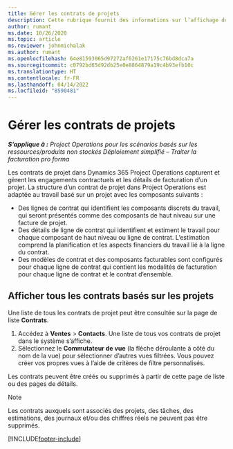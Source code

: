 ```yaml
---
title: Gérer les contrats de projets
description: Cette rubrique fournit des informations sur l’affichage de contrats basés sur un projet.
author: rumant
ms.date: 10/26/2020
ms.topic: article
ms.reviewer: johnmichalak
ms.author: rumant
ms.openlocfilehash: 64e81593065d97272af6261e17175c76bd8dca7a
ms.sourcegitcommit: c0792bd65d92db25e0e8864879a19c4b93efb10c
ms.translationtype: HT
ms.contentlocale: fr-FR
ms.lasthandoff: 04/14/2022
ms.locfileid: "8590481"
---
```

# <a name="manage-project-contracts"></a>Gérer les contrats de projets

_**S’applique à :** Project Operations pour les scénarios basés sur les ressources/produits non stockés Déploiement simplifié – Traiter la facturation pro forma_

Les contrats de projet dans Dynamics 365 Project Operations capturent et gèrent les engagements contractuels et les détails de facturation d’un projet. La structure d’un contrat de projet dans Project Operations est adaptée au travail basé sur un projet avec les composants suivants :

- Des lignes de contrat qui identifient les composants discrets du travail, qui seront présentés comme des composants de haut niveau sur une facture de projet.
- Des détails de ligne de contrat qui identifient et estiment le travail pour chaque composant de haut niveau ou ligne de contrat. L’estimation comprend la planification et les aspects financiers du travail lié à la ligne du contrat.
- Des modèles de contrat et des composants facturables sont configurés pour chaque ligne de contrat qui contient les modalités de facturation pour chaque ligne de contrat et le contrat d’ensemble.

## <a name="view-all-project-based-contracts"></a>Afficher tous les contrats basés sur les projets

Une liste de tous les contrats de projet peut être consultée sur la page de liste **Contrats**. 

1. Accédez à **Ventes** > **Contacts**. Une liste de tous vos contrats de projet dans le système s’affiche. 
2. Sélectionnez le **Commutateur de vue** (la flèche déroulante à côté du nom de la vue) pour sélectionner d’autres vues filtrées. Vous pouvez créer vos propres vues à l’aide de critères de filtre personnalisés.

Les contrats peuvent être créés ou supprimés à partir de cette page de liste ou des pages de détails.

> [!NOTE]
> Les contrats auxquels sont associés des projets, des tâches, des estimations, des journaux et/ou des chiffres réels ne peuvent pas être supprimés. 


[!INCLUDE[footer-include](../../includes/footer-banner.md)]

